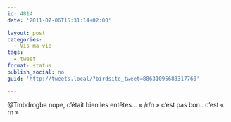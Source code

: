```yaml
---
id: 4814
date: '2011-07-06T15:31:14+02:00'

layout: post
categories:
  - Vis ma vie
tags:
  - tweet
format: status
publish_social: no
guid: 'http://tweets.local/?birdsite_tweet=88631095683317760'

---
```


@Tmbdrogba nope, c’était bien les entêtes… « /r/n » c’est pas bon.. c’est « rn »